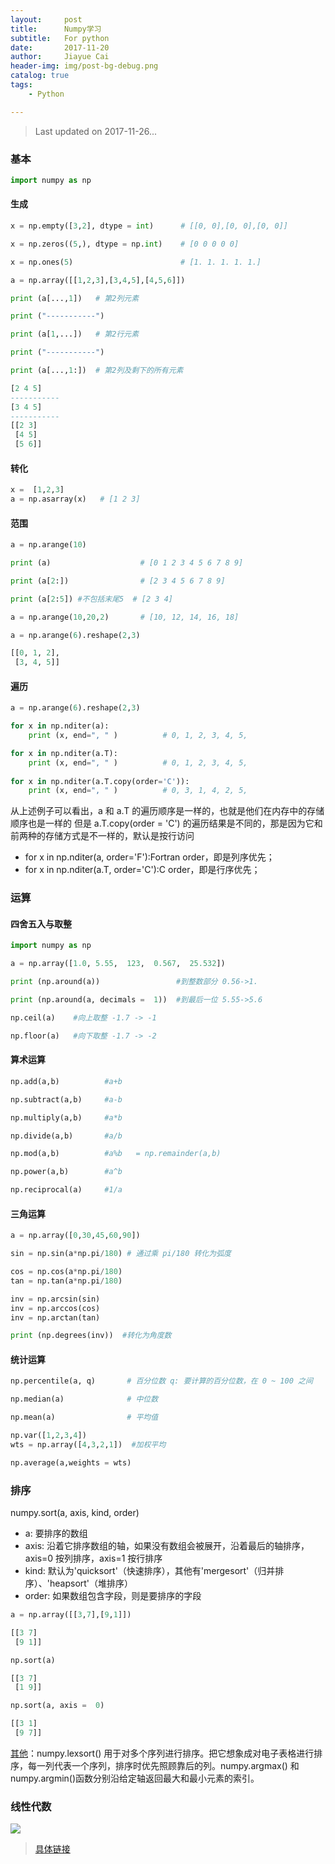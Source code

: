 ```yaml
---
layout:     post
title:      Numpy学习
subtitle:   For python
date:       2017-11-20
author:     Jiayue Cai
header-img: img/post-bg-debug.png
catalog: true
tags:
    - Python

---
```



> Last updated on 2017-11-26... 

### 基本

```python
import numpy as np 
```

#### 生成

```python
x = np.empty([3,2], dtype = int)      # [[0, 0],[0, 0],[0, 0]]

x = np.zeros((5,), dtype = np.int)    # [0 0 0 0 0]

x = np.ones(5)                        # [1. 1. 1. 1. 1.]

a = np.array([[1,2,3],[3,4,5],[4,5,6]])  

print (a[...,1])   # 第2列元素

print ("-----------")

print (a[1,...])   # 第2行元素

print ("-----------")

print (a[...,1:])  # 第2列及剩下的所有元素
```

```haskell
[2 4 5]
-----------
[3 4 5]
-----------
[[2 3]
 [4 5]
 [5 6]]
```

#### 转化

```python
x =  [1,2,3] 
a = np.asarray(x)   # [1 2 3]
```

#### 范围

```python
a = np.arange(10) 

print (a)                    # [0 1 2 3 4 5 6 7 8 9]

print (a[2:])                # [2 3 4 5 6 7 8 9]

print (a[2:5]) #不包括末尾5  # [2 3 4] 

a = np.arange(10,20,2)       # [10, 12, 14, 16, 18]

a = np.arange(6).reshape(2,3) 
```

```haskell
[[0, 1, 2],
 [3, 4, 5]]
 ```

#### 遍历

```python
a = np.arange(6).reshape(2,3)

for x in np.nditer(a):
    print (x, end=", " )          # 0, 1, 2, 3, 4, 5, 

for x in np.nditer(a.T):
    print (x, end=", " )          # 0, 1, 2, 3, 4, 5, 
    
for x in np.nditer(a.T.copy(order='C')):
    print (x, end=", " )          # 0, 3, 1, 4, 2, 5, 
```

从上述例子可以看出，a 和 a.T 的遍历顺序是一样的，也就是他们在内存中的存储顺序也是一样的 但是 a.T.copy(order = 'C') 的遍历结果是不同的，那是因为它和前两种的存储方式是不一样的，默认是按行访问
- for x in np.nditer(a, order='F'):Fortran order，即是列序优先； 
- for x in np.nditer(a.T, order='C'):C order，即是行序优先；

### 运算

#### 四舍五入与取整

```python
import numpy as np 

a = np.array([1.0, 5.55,  123,  0.567,  25.532])  

print (np.around(a))                 #到整数部分 0.56->1.

print (np.around(a, decimals =  1))  #到最后一位 5.55->5.6

np.ceil(a)    #向上取整 -1.7 -> -1

np.floor(a)   #向下取整 -1.7 -> -2
```

#### 算术运算

```python
np.add(a,b)          #a+b

np.subtract(a,b)     #a-b

np.multiply(a,b)     #a*b

np.divide(a,b)       #a/b

np.mod(a,b)          #a%b   = np.remainder(a,b)

np.power(a,b)        #a^b

np.reciprocal(a)     #1/a
```

#### 三角运算

```python
a = np.array([0,30,45,60,90])

sin = np.sin(a*np.pi/180) # 通过乘 pi/180 转化为弧度  

cos = np.cos(a*np.pi/180)
tan = np.tan(a*np.pi/180)

inv = np.arcsin(sin) 
inv = np.arccos(cos)  
inv = np.arctan(tan)  

print (np.degrees(inv))  #转化为角度数
```

#### 统计运算

```python
np.percentile(a, q)       # 百分位数 q: 要计算的百分位数，在 0 ~ 100 之间

np.median(a)              # 中位数

np.mean(a)                # 平均值

np.var([1,2,3,4])
wts = np.array([4,3,2,1])  #加权平均

np.average(a,weights = wts)
```

### 排序

numpy.sort(a, axis, kind, order)
- a: 要排序的数组
- axis: 沿着它排序数组的轴，如果没有数组会被展开，沿着最后的轴排序， axis=0 按列排序，axis=1 按行排序
- kind: 默认为'quicksort'（快速排序），其他有'mergesort'（归并排序）、'heapsort'（堆排序）
- order: 如果数组包含字段，则是要排序的字段

```python
a = np.array([[3,7],[9,1]])  
```
```haskell
[[3 7]
 [9 1]]
 ```
 
```python
np.sort(a)
```
```haskell
[[3 7]
 [1 9]]
 ```
 
```python
np.sort(a, axis =  0)
```

```haskell
[[3 1]
 [9 7]]
 ```

[其他](http://www.runoob.com/numpy/numpy-sort-search.html)：numpy.lexsort() 用于对多个序列进行排序。把它想象成对电子表格进行排序，每一列代表一个序列，排序时优先照顾靠后的列。numpy.argmax() 和 numpy.argmin()函数分别沿给定轴返回最大和最小元素的索引。

### 线性代数

![](/img/post/20171120/1.png)

> [具体链接](http://www.runoob.com/numpy/numpy-linear-algebra.html)


